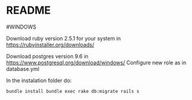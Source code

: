 # README

#WINDOWS

Download ruby version 2.5.1 for your system in https://rubyinstaller.org/downloads/

Download postgres version 9.6 in https://www.postgresql.org/download/windows/
Configure new role as in database.yml

In the instalation folder do:

``
bundle install
bundle exec rake db:migrate
rails s
``